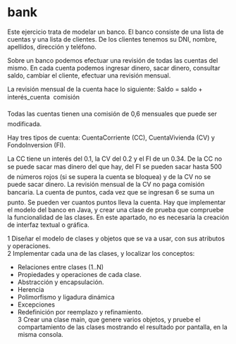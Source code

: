bank
====
Este ejercicio trata de modelar un banco. El banco consiste de una lista de cuentas y una lista de clientes. De los clientes tenemos su DNI, nombre, apellidos, dirección y teléfono.

Sobre un banco podemos efectuar una revisión de todas las cuentas del mismo. En cada cuenta podemos ingresar dinero, sacar dinero, consultar saldo, cambiar el cliente, efectuar una revisión mensual.

La revisión mensual de la cuenta hace lo siguiente:
Saldo = saldo + interés_cuenta  comisión

Todas las cuentas tienen una comisión de 0,6 mensuales que puede ser modificada.

Hay tres tipos de cuenta: CuentaCorriente (CC), CuentaVivienda (CV) y FondoInversion (FI).

La CC tiene un interés del 0.1, la CV del 0.2 y el FI de un 0.34. De la CC no se puede sacar mas dinero del que hay, del FI se pueden sacar hasta 500 de números rojos (si se supera la cuenta se bloquea) y de la CV no se puede sacar dinero. La revisión mensual de la CV no paga comisión bancaria. La cuenta de puntos, cada vez que se ingresan 6 se suma un punto. Se pueden ver cuantos puntos lleva la cuenta. 
Hay que implementar el modelo del banco en Java, y crear una clase de prueba que compruebe la funcionalidad de las clases. En este apartado, no es necesaria la creación de interfaz textual o gráfica.

1 Diseñar el modelo de clases y objetos que se va a usar, con sus atributos y operaciones.<br/>
2 Implementar cada una de las clases, y localizar los conceptos:<br/>
* Relaciones entre clases (1..N)
* Propiedades y operaciones de cada clase.
* Abstracción y encapsulación.
* Herencia
* Polimorfismo y ligadura dinámica
* Excepciones
* Redefinición por reemplazo y refinamiento.<br/>
3 Crear una clase main, que genere varios objetos, y pruebe el compartamiento de las clases mostrando el resultado por pantalla, en la misma consola.
